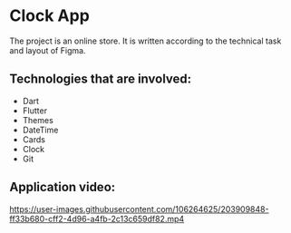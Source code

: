# Clock App

The project is an online store. It is written according to the technical task and layout of Figma.

## Technologies that are involved:
- Dart
- Flutter
- Themes
- DateTime
- Cards
- Clock
- Git



## Application video:


https://user-images.githubusercontent.com/106264625/203909848-ff33b680-cff2-4d96-a4fb-2c13c659df82.mp4

